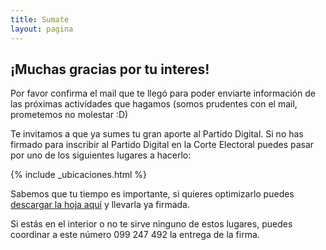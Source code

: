 ```yaml
---
title: Sumate
layout: pagina
---
```


## ¡Muchas gracias por tu interes!

Por favor confirma el mail que te llegó para poder enviarte información de las próximas actividades que hagamos (somos prudentes con el mail, prometemos no molestar :D)

Te invitamos a que ya sumes tu gran aporte al Partido Digital.
Si no has firmado para inscribir al Partido Digital en la Corte Electoral puedes pasar por uno de los siguientes lugares a hacerlo:

{% include _ubicaciones.html %}

Sabemos que tu tiempo es importante, si quieres optimizarlo puedes [descargar la hoja aquí](https://recursos.partidodigital.org.uy/assets/pdf/hoja_firma.pdf) y llevarla ya firmada.

Si estás en el interior o no te sirve ninguno de estos lugares, puedes coordinar a este número 099 247 492 la entrega de la firma.